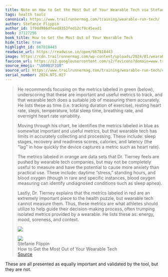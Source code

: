```yaml
---
title: Note on How to Get the Most Out of Your Wearable Tech via Stefanie Flippin
tags: health tools
canonical: https://www.trailrunnermag.com/training/wearable-run-tech/
author: Stefanie Flippin
author_id: 1f9dd986dfeed8353fed12cf9c45ead1
book: 37127256
book_title: How to Get the Most Out of Your Wearable Tech
hide_title: true
highlight_id: 667818443
readwise_url: https://readwise.io/open/667818443
image: https://cdn.trailrunnermag.com/wp-content/uploads/2024/01/wearable-tech-20-h-1024x576.jpg?width=1200
favicon_url: https://s2.googleusercontent.com/s2/favicons?domain=www.trailrunnermag.com
source_emoji: "\U0001F310"
source_url: https://www.trailrunnermag.com/training/wearable-run-tech/#:~:text=He%20recommends%20focusing,%28https%3A%2F%2Fcdn.trailrunnermag.com%2Fwp-content%2Fuploads%2F2024%2F01%2Fmetricsofvalue.jpg%3Fwidth%3D500%29
serial_number: 2024.NTS.027
---
```

> He recommends focusing on the metrics labeled in green (below), underscoring that these are important and useful metrics to track, and that wearable tech does a suitable job of measuring them accurately. He lists these as time (i.e. tracking duration of exercise), resting heart rate, steps, temperature, total sleep time, breathing rate, and overnight heart rate variability.
> 
> Moving through his chart, he identifies the metrics labeled in blue as somewhat important and useful metrics, but that wearable tech has limits in accurately collecting and processing. These include: sleep stages, recovery and readiness scores, calories, and latency (the “lag” in how quickly the device captures a metric such as heart rate).
> 
> The metrics labeled in orange are data sets that Dr. Tierney feels are pushed by wearable tech companies, but may not be completely useful to measure and have the potential to cause more anxiety than practical use. These include: daytime “stress,” standing hours, and blood oxygen (though in rare and specific instances, blood oxygen measuring can identify undiagnosed conditions such as sleep apnea).
> 
> Lastly, Dr. Tierney explains that the metrics labeled in red are an extremely important piece to the health puzzle, but wearable tech cannot measure them. Thus, these metrics are what athletes should utilize to help guide their decision-making process, often trumping isolated metrics provided by a wearable. He lists these as: energy, mood, soreness, and context.
> 
> ![](https://cdn.trailrunnermag.com/wp-content/uploads/2024/01/metricsofvalue.jpg?width=500)
> <div class="quoteback-footer"><div class="quoteback-avatar"><img class="mini-favicon" src="https://s2.googleusercontent.com/s2/favicons?domain=www.trailrunnermag.com"></div><div class="quoteback-metadata"><div class="metadata-inner"><span style="display:none">FROM:</span><div aria-label="Stefanie Flippin" class="quoteback-author"> Stefanie Flippin</div><div aria-label="How to Get the Most Out of Your Wearable Tech" class="quoteback-title"> How to Get the Most Out of Your Wearable Tech</div></div></div><div class="quoteback-backlink"><a target="_blank" aria-label="go to the full text of this quotation" rel="noopener" href="https://www.trailrunnermag.com/training/wearable-run-tech/#:~:text=He%20recommends%20focusing,%28https%3A%2F%2Fcdn.trailrunnermag.com%2Fwp-content%2Fuploads%2F2024%2F01%2Fmetricsofvalue.jpg%3Fwidth%3D500%29" class="quoteback-arrow"> Source</a></div></div>

These are all presented as equally important and validated by the tool, but they are not.